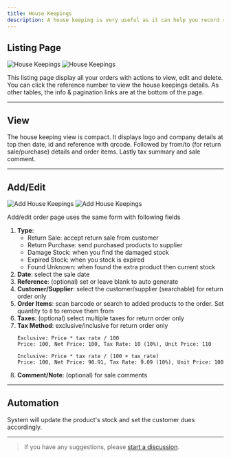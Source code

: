 ```yaml
---
title: House Keepings
description: A house keeping is very useful as it can help you record return sales, return purchases, damage & expired stock or any stock found.
---
```


## Listing Page

![House Keepings](/images/light/house-keepings.png 'House Keepings')
![House Keepings](/images/dark/house-keepings.png 'House Keepings')

This listing page display all your orders with actions to view, edit and delete. You can click the reference number to view the house keepings details. As other tables, the info & pagination links are at the bottom of the page.

---

## View

The house keeping view is compact. It displays logo and company details at top then date, id and reference with qrcode. Followed by from/to (for return sale/purchase) details and order items. Lastly tax summary and sale comment.

---

## Add/Edit

![Add House Keepings](/images/light/add-keeping.png 'Add House Keepings')
![Add House Keepings](/images/dark/add-keeping.png 'Add House Keepings')

Add/edit order page uses the same form with following fields

1. **Type**:
   - Return Sale: accept return sale from customer
   - Return Purchase: send purchased products to supplier
   - Damage Stock: when you find the damaged stock
   - Expired Stock: when you stock is expired
   - Found Unknown: when found the extra product then current stock
2. **Date**: select the sale date
3. **Reference**: (optional) set or leave blank to auto generate
4. **Customer/Supplier**: select the customer/supplier (searchable) for return order only
5. **Order Items**: scan barcode or search to added products to the order. Set quantity to `0` to remove them from
6. **Taxes**: (optional) select multiple taxes for return order only
7. **Tax Method**: exclusive/inclusive for return order only
   ```
   Exclusive: Price * tax rate / 100
   Price: 100, Net Price: 100, Tax Rate: 10 (10%), Unit Price: 110
   ```
   ```
   Inclusive: Price * tax rate / (100 + tax_rate)
   Price: 100, Net Price: 90.91, Tax Rate: 9.09 (10%), Unit Price: 100
   ```
8. **Comment/Note**: (optional) for sale comments

---

## Automation

System will update the product's stock and set the customer dues accordingly.

---

> If you have any suggestions, please [start a discussion](https://github.com/SmartPOS-co/docs/discussions/new?category=ideas).
